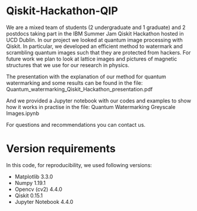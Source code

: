 # Qiskit-Hackathon-QIP
We are a mixed team of students (2 undergraduate and 1 graduate) and 2 postdocs taking part in the IBM Summer Jam Qiskit Hackathon hosted in UCD Dublin. In our project we looked at quantum image processing with Qiskit. In particular, we developed an efficient method to watermark and scrambling quantum images such that they are protected from hackers. For future work we plan to look at lattice images and pictures of magnetic structures that we use for our research in physics. 

The presentation with the explanation of our method for quantum watermarking and some results can be found in the file: Quantum_watermarking_Qiskit_Hackathon_presentation.pdf

And we provided a Jupyter notebook with our codes and examples to show how it works in practise in the file: Quantum Watermarking Greyscale Images.ipynb

For questions and recommendations you can contact us. 


# Version requirements

In this code, for reproducibility, we used following versions:

- Matplotlib 3.3.0
- Numpy 1.19.1
- Opencv (cv2) 4.4.0
- Qiskit 0.15.1
- Jupyter Notebook 4.4.0

